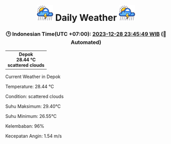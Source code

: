 # <h1 align=center><img height=50 src=images/cloud.png> Daily Weather <img height=50 src=images/cloud.png></h1>
<h3 align=center>🕒 Indonesian Time(UTC +07:00): <u>2023-12-28 23:45:49 WIB</u> (🤖Automated)</h3>

<table align=center>
<tr>
<td align=center><b>Depok</b><br><b>28.44 °C</b><br><b>scattered clouds</b></td>
</tr>
</table>

Current Weather in Depok

Temperature: 28.44 °C

Condition: scattered clouds

Suhu Maksimum: 29.40°C

Suhu Minimum: 26.55°C

Kelembaban: 96%

Kecepatan Angin: 1.54 m/s

